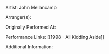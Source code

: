 Artist: John Mellancamp

  

Arranger(s):

  

Originally Performed At:

  

Performance Links:
[[1998 - All Kidding Aside]]
  

Additional Information: